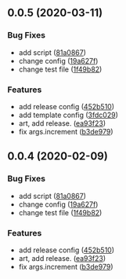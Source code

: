 ## 0.0.5 (2020-03-11)


### Bug Fixes

* add script ([81a0867](https://github.com/MicroAppJS/plugin-deploy/commit/81a0867ef67e9efa9b1a6c586b6a8b1b5c4ec57a))
* change config ([19a627f](https://github.com/MicroAppJS/plugin-deploy/commit/19a627f5c1a86e128dc61ec20f47f7abce74a086))
* change test file ([1f49b82](https://github.com/MicroAppJS/plugin-deploy/commit/1f49b8221ddd45627915beeda58b66c93402e6a3))


### Features

* add release config ([452b510](https://github.com/MicroAppJS/plugin-deploy/commit/452b5108de7454d10d2af9240a10a0f891891014))
* add template config ([3fdc029](https://github.com/MicroAppJS/plugin-deploy/commit/3fdc029506301c38afbd391485710a209f47949b))
* art, add release. ([ea93f23](https://github.com/MicroAppJS/plugin-deploy/commit/ea93f23defd4928f67a759c03eaa7928577da6c4))
* fix args.increment ([b3de979](https://github.com/MicroAppJS/plugin-deploy/commit/b3de979d8dc9258817e30c7b99245026a64c7088))

## 0.0.4 (2020-02-09)

### Bug Fixes

* add script ([81a0867](https://github.com/MicroAppJS/plugin-deploy/commit/81a0867ef67e9efa9b1a6c586b6a8b1b5c4ec57a))
* change config ([19a627f](https://github.com/MicroAppJS/plugin-deploy/commit/19a627f5c1a86e128dc61ec20f47f7abce74a086))
* change test file ([1f49b82](https://github.com/MicroAppJS/plugin-deploy/commit/1f49b8221ddd45627915beeda58b66c93402e6a3))

### Features

* add release config ([452b510](https://github.com/MicroAppJS/plugin-deploy/commit/452b5108de7454d10d2af9240a10a0f891891014))
* art, add release. ([ea93f23](https://github.com/MicroAppJS/plugin-deploy/commit/ea93f23defd4928f67a759c03eaa7928577da6c4))
* fix args.increment ([b3de979](https://github.com/MicroAppJS/plugin-deploy/commit/b3de979d8dc9258817e30c7b99245026a64c7088))
